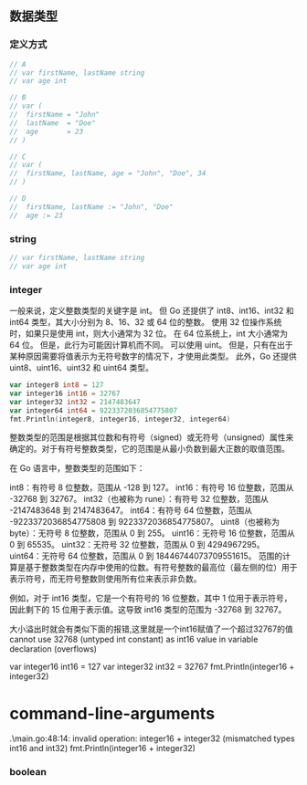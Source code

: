## 数据类型
### 定义方式

```go
// A
// var firstName, lastName string
// var age int
```

```go
// B
// var (
// 	firstName = "John"
// 	lastName  = "Doe"
// 	age       = 23
// )
```

```go
// C
// var (
// 	firstName, lastName, age = "John", "Doe", 34
// )
```

```go
// D
//	firstName, lastName := "John", "Doe"
//	age := 23
```

### string

```go
// var firstName, lastName string
// var age int
```

### integer

一般来说，定义整数类型的关键字是 int。 但 Go 还提供了 int8、int16、int32 和 int64 类型，其大小分别为 8、16、32 或 64 位的整数。 使用 32 位操作系统时，如果只是使用 int，则大小通常为 32 位。 在 64 位系统上，int 大小通常为 64 位。 但是，此行为可能因计算机而不同。 可以使用 uint。 但是，只有在出于某种原因需要将值表示为无符号数字的情况下，才使用此类型。 此外，Go 还提供 uint8、uint16、uint32 和 uint64 类型。

```go
var integer8 int8 = 127
var integer16 int16 = 32767
var integer32 int32 = 2147483647
var integer64 int64 = 9223372036854775807
fmt.Println(integer8, integer16, integer32, integer64)
```

整数类型的范围是根据其位数和有符号（signed）或无符号（unsigned）属性来确定的。对于有符号整数类型，它的范围是从最小负数到最大正数的取值范围。

在 Go 语言中，整数类型的范围如下：

int8：有符号 8 位整数，范围从 -128 到 127。
int16：有符号 16 位整数，范围从 -32768 到 32767。
int32（也被称为 rune）：有符号 32 位整数，范围从 -2147483648 到 2147483647。
int64：有符号 64 位整数，范围从 -9223372036854775808 到 9223372036854775807。
uint8（也被称为 byte）：无符号 8 位整数，范围从 0 到 255。
uint16：无符号 16 位整数，范围从 0 到 65535。
uint32：无符号 32 位整数，范围从 0 到 4294967295。
uint64：无符号 64 位整数，范围从 0 到 18446744073709551615。
范围的计算是基于整数类型在内存中使用的位数。有符号整数的最高位（最左侧的位）用于表示符号，而无符号整数则使用所有位来表示非负数。

例如，对于 int16 类型，它是一个有符号的 16 位整数，其中 1 位用于表示符号，因此剩下的 15 位用于表示值。这导致 int16 类型的范围为 -32768 到 32767。

大小溢出时就会有类似下面的报错,这里就是一个int16赋值了一个超过32767的值
cannot use 32768 (untyped int constant) as int16 value in variable declaration (overflows)

var integer16 int16 = 127
var integer32 int32 = 32767
fmt.Println(integer16 + integer32)

# command-line-arguments
.\main.go:48:14: invalid operation: integer16 + integer32 (mismatched types int16 and int32)
fmt.Println(integer16 + integer32)



### boolean